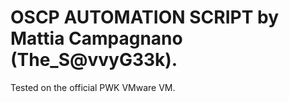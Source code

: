 # OSCP AUTOMATION SCRIPT by Mattia Campagnano (The_S@vvyG33k).
Tested on the official PWK VMware VM.
